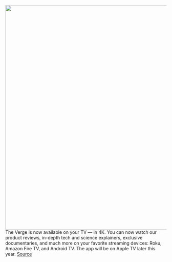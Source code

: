 <img src='https://cdn.vox-cdn.com/thumbor/x0H2PQ1HJO2U3Yzvr84L1CU5Kcc=/0x0:1920x1080/1200x675/filters:focal(807x387:1113x693)/cdn.vox-cdn.com/uploads/chorus_image/image/69963730/VergeApp_Roku_Splash_Screen_1080.0.png' width='700px' /><br/>
The Verge is now available on your TV — in 4K. You can now watch our product reviews, in-depth tech and science explainers, exclusive documentaries, and much more on your favorite streaming devices: Roku, Amazon Fire TV, and Android TV. The app will be on Apple TV later this year.
<a href='https://www.theverge.com/22680029/the-verge-tv-app-android-tv-amazon-fire-tv-roku'> Source <a/>